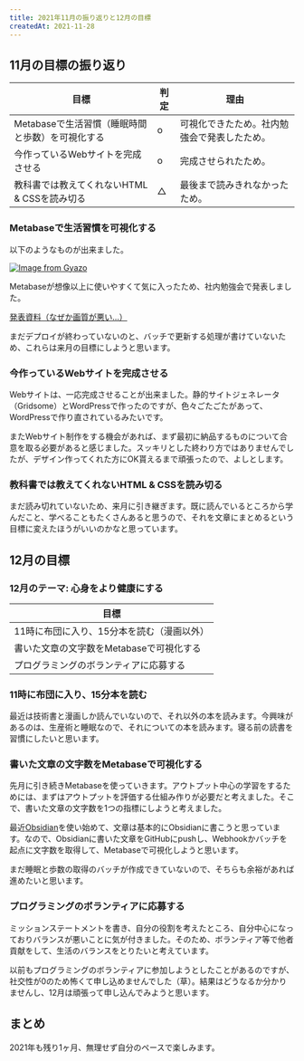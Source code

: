 ```yaml
---
title: 2021年11月の振り返りと12月の目標
createdAt: 2021-11-28
---
```


## 11月の目標の振り返り

| 目標                                             | 判定 | 理由                                         |
| ------------------------------------------------ | ---- | -------------------------------------------- |
| Metabaseで生活習慣（睡眠時間と歩数）を可視化する | o    | 可視化できたため。社内勉強会で発表したため。 |
| 今作っているWebサイトを完成させる                | o    | 完成させられたため。                         |
| 教科書では教えてくれないHTML & CSSを読み切る     | △    | 最後まで読みきれなかったため。               |

### Metabaseで生活習慣を可視化する

以下のようなものが出来ました。

[![Image from Gyazo](https://i.gyazo.com/f3877f2e246bef20be6a1bd9ec9058a5.png)](https://gyazo.com/f3877f2e246bef20be6a1bd9ec9058a5)

Metabaseが想像以上に使いやすくて気に入ったため、社内勉強会で発表しました。

[発表資料（なぜか画質が悪い...）](https://speakerdeck.com/tekihei2317/metabasedege-ren-datusiyubodowozuo-cheng-suru)

まだデプロイが終わっていないのと、バッチで更新する処理が書けていないため、これらは来月の目標にしようと思います。

### 今作っているWebサイトを完成させる

Webサイトは、一応完成させることが出来ました。静的サイトジェネレータ（Gridsome）とWordPressで作ったのですが、色々ごたごたがあって、WordPressで作り直されているみたいです。

またWebサイト制作をする機会があれば、まず最初に納品するものについて合意を取る必要があると感じました。スッキリとした終わり方ではありませんでしたが、デザイン作ってくれた方にOK貰えるまで頑張ったので、よしとします。

### 教科書では教えてくれないHTML & CSSを読み切る

まだ読み切れていないため、来月に引き継ぎます。既に読んでいるところから学んだこと、学べることもたくさんあると思うので、それを文章にまとめるという目標に変えたほうがいいのかなと思っています。

## 12月の目標

### 12月のテーマ: 心身をより健康にする

| 目標                                       |
| ------------------------------------------ |
| 11時に布団に入り、15分本を読む（漫画以外） |
| 書いた文章の文字数をMetabaseで可視化する   |
| プログラミングのボランティアに応募する     |

### 11時に布団に入り、15分本を読む

最近は技術書と漫画しか読んでいないので、それ以外の本を読みます。今興味があるのは、生産術と睡眠なので、それについての本を読みます。寝る前の読書を習慣にしたいと思います。

### 書いた文章の文字数をMetabaseで可視化する

先月に引き続きMetabaseを使っていきます。アウトプット中心の学習をするためには、まずはアウトプットを評価する仕組み作りが必要だと考えました。そこで、書いた文章の文字数を1つの指標にしようと考えました。

最近[Obsidian](https://obsidian.md/)を使い始めて、文章は基本的にObsidianに書こうと思っています。なので、Obsidianに書いた文章をGitHubにpushし、Webhookかバッチを起点に文字数を取得して、Metabaseで可視化しようと思います。

まだ睡眠と歩数の取得のバッチが作成できていないので、そちらも余裕があれば進めたいと思います。

### プログラミングのボランティアに応募する

ミッションステートメントを書き、自分の役割を考えたところ、自分中心になっておりバランスが悪いことに気が付きました。そのため、ボランティア等で他者貢献をして、生活のバランスをとりたいと考えています。

以前もプログラミングのボランティアに参加しようとしたことがあるのですが、社交性が0のため怖くて申し込めませんでした（草）。結果はどうなるか分かりませんし、12月は頑張って申し込んでみようと思います。

## まとめ

2021年も残り1ヶ月、無理せず自分のペースで楽しみます。
